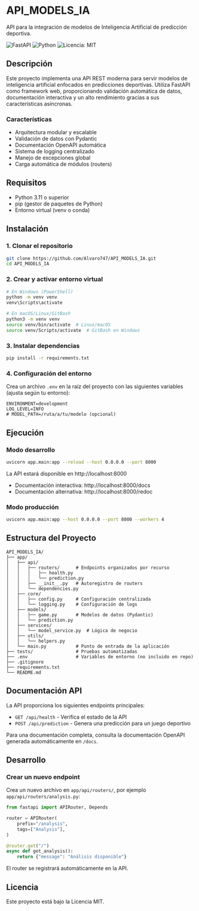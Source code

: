 # API_MODELS_IA

API para la integración de modelos de Inteligencia Artificial de predicción deportiva.

![FastAPI](https://img.shields.io/badge/FastAPI-0.95.2-009688.svg?style=flat&logo=fastapi)
![Python](https://img.shields.io/badge/Python-3.11+-3776AB.svg?style=flat&logo=python&logoColor=white)
![Licencia: MIT](https://img.shields.io/badge/Licencia-MIT-yellow.svg)

## Descripción

Este proyecto implementa una API REST moderna para servir modelos de inteligencia artificial enfocados en predicciones deportivas. Utiliza FastAPI como framework web, proporcionando validación automática de datos, documentación interactiva y un alto rendimiento gracias a sus características asíncronas.

### Características

-  Arquitectura modular y escalable
-  Validación de datos con Pydantic
-  Documentación OpenAPI automática
-  Sistema de logging centralizado
-  Manejo de excepciones global
-  Carga automática de módulos (routers)

## Requisitos

- Python 3.11 o superior
- pip (gestor de paquetes de Python)
- Entorno virtual (venv o conda)

## Instalación

### 1. Clonar el repositorio

```bash
git clone https://github.com/Alvaro747/API_MODELS_IA.git
cd API_MODELS_IA
```

### 2. Crear y activar entorno virtual

```bash
# En Windows (PowerShell)
python -m venv venv
venv\Scripts\activate

# En macOS/Linux/GitBash
python3 -m venv venv
source venv/bin/activate  # Linux/macOS
source venv/Scripts/activate  # GitBash en Windows
```

### 3. Instalar dependencias

```bash
pip install -r requirements.txt
```

### 4. Configuración del entorno

Crea un archivo `.env` en la raíz del proyecto con las siguientes variables (ajusta según tu entorno):

```env
ENVIRONMENT=development
LOG_LEVEL=INFO
# MODEL_PATH=/ruta/a/tu/modelo (opcional)
```

## Ejecución

### Modo desarrollo

```bash
uvicorn app.main:app --reload --host 0.0.0.0 --port 8000
```

La API estará disponible en http://localhost:8000

- Documentación interactiva: http://localhost:8000/docs
- Documentación alternativa: http://localhost:8000/redoc

### Modo producción

```bash
uvicorn app.main:app --host 0.0.0.0 --port 8000 --workers 4
```

## Estructura del Proyecto

```
API_MODELS_IA/
├── app/
│   ├── api/
│   │   ├── routers/      # Endpoints organizados por recurso
│   │   │   ├── health.py
│   │   │   └── prediction.py
│   │   ├── __init__.py   # Autoregistro de routers
│   │   └── dependencies.py
│   ├── core/
│   │   ├── config.py     # Configuración centralizada
│   │   └── logging.py    # Configuración de logs
│   ├── models/
│   │   ├── game.py       # Modelos de datos (Pydantic)
│   │   └── prediction.py
│   ├── services/
│   │   └── model_service.py  # Lógica de negocio
│   ├── utils/
│   │   └── helpers.py
│   └── main.py           # Punto de entrada de la aplicación
├── tests/                # Pruebas automatizadas
├── .env                  # Variables de entorno (no incluido en repo)
├── .gitignore
├── requirements.txt
└── README.md
```

## Documentación API

La API proporciona los siguientes endpoints principales:

- `GET /api/health` - Verifica el estado de la API
- `POST /api/prediction` - Genera una predicción para un juego deportivo

Para una documentación completa, consulta la documentación OpenAPI generada automáticamente en `/docs`.

## Desarrollo

### Crear un nuevo endpoint

Crea un nuevo archivo en `app/api/routers/`, por ejemplo `app/api/routers/analysis.py`:

```python
from fastapi import APIRouter, Depends

router = APIRouter(
    prefix="/analysis",
    tags=["Analysis"],
)

@router.get("/")
async def get_analysis():
    return {"message": "Análisis disponible"}
```

El router se registrará automáticamente en la API.

## Licencia

Este proyecto está bajo la Licencia MIT.
